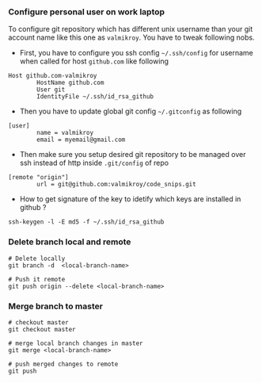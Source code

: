 

### Configure personal user on work laptop

To configure git repository which has different unix username than your git account name like this one as `valmikroy`. You have to tweak following nobs.

- First, you have to configure you ssh config `~/.ssh/config` for username when called for host `github.com` like following 

```
Host github.com-valmikroy
        HostName github.com
        User git
        IdentityFile ~/.ssh/id_rsa_github
```

- Then you have to update global git config `~/.gitconfig` as following

```
[user]
        name = valmikroy
        email = myemail@gmail.com
```

- Then make sure you setup desired git repository to be managed over ssh instead of http inside `.git/config` of repo

```
[remote "origin"]
        url = git@github.com:valmikroy/code_snips.git
```
- How to get signature of the key to idetify which keys are installed in github ?
```
ssh-keygen -l -E md5 -f ~/.ssh/id_rsa_github
```



### Delete branch local and remote 

```
# Delete locally
git branch -d  <local-branch-name>

# Push it remote
git push origin --delete <local-branch-name>
```





### Merge branch to master

```
# checkout master
git checkout master 

# merge local branch changes in master
git merge <local-branch-name>

# push merged changes to remote 
git push 
```

